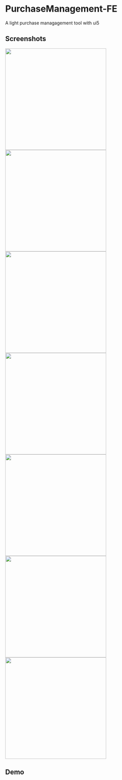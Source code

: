 # PurchaseManagement-FE
A light purchase managagement tool with ui5

## Screenshots
<img src="https://github.com/impnguyen/PurchaseManagement-FE/blob/master/readme/1.png" width="320">
<img src="https://github.com/impnguyen/PurchaseManagement-FE/blob/master/readme/2.png" width="320">
<img src="https://github.com/impnguyen/PurchaseManagement-FE/blob/master/readme/3.png" width="320">
<img src="https://github.com/impnguyen/PurchaseManagement-FE/blob/master/readme/4.png" width="320">
<img src="https://github.com/impnguyen/PurchaseManagement-FE/blob/master/readme/5.png" width="320">
<img src="https://github.com/impnguyen/PurchaseManagement-FE/blob/master/readme/6.png" width="320">
<img src="https://github.com/impnguyen/PurchaseManagement-FE/blob/master/readme/7.png" width="320">

## Demo